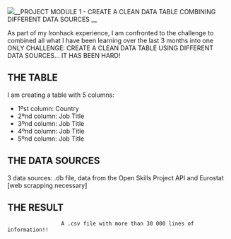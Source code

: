 <p align="left"><img src="https://i2.wp.com/www.profesor10demates.com/wp-content/uploads/2019/03/challenge-3.jpg?fit=550%2C367&ssl=1"
    
                     






# __PROJECT MODULE 1 - CREATE A CLEAN DATA TABLE COMBINING DIFFERENT DATA SOURCES __

As part of my Ironhack experience, I am confronted to the challenge to combined all what I have been learning over the last 3 months into one ONLY CHALLENGE: CREATE A CLEAN DATA TABLE USING DIFFERENT DATA SOURCES... IT HAS BEEN HARD!
                     
                     
## **THE TABLE**

I am creating a table with 5 columns:
- 1ºst column: Country
- 2ºnd column: Job Title
- 3ºnd column: Job Title
- 4ºnd column: Job Title
- 5ºnd column: Job Title   
                     

## **THE DATA SOURCES**     
                     
3 data sources: .db file, data from the Open Skills Project API and Eurostat [web scrapping necessary]                 

## **THE RESULT**            

                     A .csv file with more than 30 000 lines of information!!
